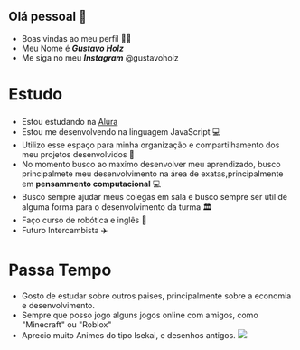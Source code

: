 ## Olá pessoal 👋

* Boas vindas ao meu perfil 💙💙
*  Meu Nome é ***Gustavo Holz***
*  Me siga no meu ***Instagram*** @gustavoholz
# Estudo <h3>
*  Estou estudando na [Alura](https://www.alura.com.br)
*  Estou me desenvolvendo na linguagem JavaScript 💻
*  Utilizo esse espaço para minha organização e compartilhamento dos meu projetos desenvolvidos 🙂
*  No momento busco ao maximo desenvolver meu aprendizado, busco principalmete meu desenvolvimento na área de exatas,principalmente em **pensammento computacional** 💻
*  Busco sempre ajudar meus colegas em sala e busco sempre ser útil de alguma forma para o desenvolvimento da turma 🏛️
*  Faço curso de robótica e inglês 📖
*  Futuro Intercambista ✈️
# Passa Tempo <h4>
* Gosto de estudar sobre outros paises, principalmente sobre a economia e desenvolvimento.
* Sempre que posso jogo alguns jogos online com amigos, como "Minecraft" ou "Roblox"
* Aprecio muito Animes do tipo Isekai, e desenhos antigos.
  ![](https://tenor.com/pt-BR/view/overlord-skeleton-gif-13471926)


    
  





